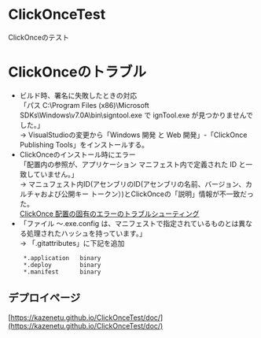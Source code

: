 # ClickOnceTest
ClickOnceのテスト

# ClickOnceのトラブル

* ビルド時、署名に失敗したときの対応  
「パス C:\Program Files (x86)\Microsoft SDKs\Windows\v7.0A\bin\signtool.exe で ignTool.exe が見つかりませんでした。」  
→ VisualStudioの変更から「Windows 開発 と Web 開発」-「ClickOnce Publishing Tools」をインストールする。
* ClickOnceのインストール時にエラー  
「配置内の参照が、アプリケーション マニフェスト内で定義された ID と一致していません。」  
→ マニュフェスト内ID(アセンブリのID(アセンブリの名前、バージョン、カルチャおよび公開キー トークン）)とClickOnceの「説明」情報が不一致だった。  
[ClickOnce 配置の固有のエラーのトラブルシューティング](https://msdn.microsoft.com/ja-jp/library/ms229001.aspx)
* 「ファイル ～.exe.config は、マニフェストで指定されているものとは異なる処理されたハッシュを持っています。」  
→ 「.gitattributes」に下記を追加  
    ```
     *.application   binary
     *.deploy        binary
     *.manifest      binary
    ```

## デプロイページ
[https://kazenetu.github.io/ClickOnceTest/doc/](https://kazenetu.github.io/ClickOnceTest/doc/)